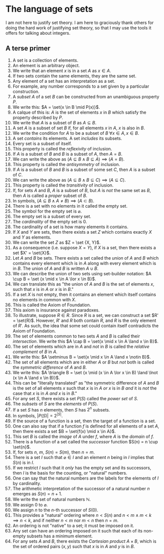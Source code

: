 # The language of sets

I am not here to justify set theory. I am here to graciously thank others for doing the hard work of justifying set theory, so that I may use the tools it offers for talking about integers.

## A terse primer

1. A set is a collection of elements.
2. An element is an arbitrary object.
3. We write that an element $x$ is in a set $A$ as $x \in A$.
4. If two sets contain the same elements, they are the same set.
5. Any element of a set has an interpretation as a set.
6. For example, any number corresponds to a set given by a particular construction.
7. A *subset* $A$ of a set $B$ can be constructed from an unambiguous property $P$.
8. We write this: $A = \set{x \in B \mid P(x)}$.
9. A calque of this is: $A$ is the set of elements $x$ in $B$ which satisfy the property described by $P$.
10. We write that $A$ is a subset of $B$ as $A \subseteq B$.
11. A set $A$ is a subset of set $B$ if, for all elements $x$ in $A$, $x$ is also in $B$.
12. We write the condition for $A$ to be a subset of $B$ $\forall{x} \in A,\, x \in B$.
13. A set *contains* its elements. A set *includes* its subsets.
14. Every set is a subset of itself.
15. This property is called the *reflexivity* of inclusion.
16. If $A$ is a subset of $B$ and $B$ is a subset of $A$, then $A=B$.
17. We can write the above as $(A \subseteq B \land B \subseteq A)\implies (A = B)$.
18. This property is called the *antisymmetry* of inclusion.
19. If $A$ is a subset of $B$ and $B$ is a subset of some set $C$, then $A$ is a subset of $C$.
20. We can write the above as $(A \subseteq B \land B \subseteq C)\implies(A \subseteq C)$.
21. This property is called the *transitivity* of inclusion.
22. If, for sets $A$ and $B$, $A$ is a subset of $B$, but $A$ is *not* the same set as $B$, then $A$ is called a *proper* subset of $B$.
23. In symbols, $(A \subseteq B \land A \neq B)\implies(A \subset B)$.
24. There is a set with no elements in it called the empty set.
25. The symbol for the empty set is $\varnothing$.
26. The empty set is a subset of every set.
27. The *cardinality* of the empty set is 0.
28. The cardinality of a set is how many elements it contains.
29. If $X$ and $Y$ are sets, then there exists a set $Z$ which contains exactly $X$ and $Y$ as elements.
30. We can write the set $Z$ as $Z = \set {X, Y}$.
31. As a consequence (i.e. suppose $X=Y$), if $X$ is a set, then there exists a set $X' = \set{X}$.
32. Let $A$ and $B$ be sets. There exists a set called the *union* of $A$ and $B$ which contains every element which is in $A$ along with every element which is in $B$. The union of $A$ and $B$ is written $A \cup B$. 
33. We can describe the union of two sets using set-builder notation: $A \cup B = \set {x \mid x \in A \lor x \in B}$.
34. We can translate this as "the union of $A$ and $B$ is the set of elements $x$, such that $x$ is in $A$ or $x$ is in $B$."
35. If a set $X$ is not empty, then it contains an element which itself contains no elements in common with $X$.
36. This is called the Axiom of Foundation.
37. This axiom is insurance against paradoxes.
38. To illustrate, suppose $R \in R$. Since $R$ is a set, we can construct a set $R' = \set{R}$. However, $R'$ and $R$ both contain $R$, and $R$ is the only element of $R'$. As such, the idea that some set could contain itself contradicts the Axiom of Foundation.
39. The set of elements common to two sets $A$ and $B$ is called their *intersection*. We write this $A \cap B = \set{x \mid x \in A \land x \in B}$.
40. The set of elements which are in $A$ and *not* in $B$ is called the *relative complement* of $B$ in $A$.
41. We write this: $A \setminus B = \set{x \mid x \in A \land x \notin B}$.
42. The set of all elements which are in either $A$ or $B$ but *not* both is called the *symmetric difference* of $A$ and $B$.
43. We write this: $A \triangle B = \set {x \mid (x \in A \lor x \in B) \land \lnot (x \in A \land x \in B)}$.
44. This can be "literally translated" as "the symmetric difference of $A$ and $B$ is the set of all elements $x$ such that $x$ is in $A$ *or* $x$ is in $B$ *and* it is *not* the case that $x$ is in $A$  *and* $x$ is in $B$."
45. For any set $S$, there exists a set $P(S)$ called the *power set* of $S$.
46. The *subsets* of $S$ are the *elements* of $P(S)$.
47. If a set $S$ has $n$ elements, then $S$ has $2^n$ subsets.
48. In symbols, $|P(S)| = 2^{|S|}$.
49. If the source of a function is a set, then the target of a function is a set.
50. One can also say that if a function $f$ is defined for all elements of a set $A$, then there exists a set $B = \set{f(x) \mid x \in A}$.
51. This set $B$ is called the *image* of $A$ under $f$, where $A$ is the *domain* of $f$.
52. There is a function of a set called the *successor* function $S(n) = n \cup \set{n}$.
53. If, for sets $n$, $m$, $S(n) = S(m)$, then $n = m$.
54. There is a set $I$ such that $\varnothing \in I$ and an element $n$ being in $I$ implies that $S(n)$ is in $I$.
55. If we restrict $I$ such that it *only* has the empty set and its successors, then $I$ is the basis for the counting, or "natural" numbers.
56. One can say that the natural numbers are the labels for the elements of $I$ by cardinality.
57. The arithmetic interpretation of the successor of a natural number $n$ emerges as $S(n) = n + 1$.
58. We write the set of natural numbers $\mathbb{N}$.
59. We assign $0$ to $\varnothing$.
60. We assign $n$ to the $n$-th successor of $S(0)$.
61. This provides a "natural" ordering where $n < S(n)$ and $n < m \land m < k \implies n < k$, and if neither $n < m$ nor $m < n$ then $n = m$.
62. An ordering is not "native" to a set; it must be imposed on it.
63. Any set can have an ordering imposed on it such that each of its non-empty subsets has a minimum element.
64. For any sets $A$ and $B$, there exists the *Cartesian product* $A \times B$, which is the set of ordered pairs $(x,  y)$ such that $x$ is in $A$ and $y$ is in $B$.
